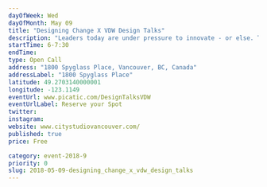 ```yaml
---
dayOfWeek: Wed
dayOfMonth: May 09
title: "Designing Change X VDW Design Talks"
description: "Leaders today are under pressure to innovate - or else. Trouble is, most never learned how. Moura Quayle and Denise Withers bridge this critical gap with their books, Designed Leadership and Story Design: The Creative Way to Innovate. <br> In this open discussion, Moura and Denise will talk briefly about the foundational concepts behind their books and decades of design practice – then invite participants to join the conversation to share their own insights and experiences designing change."
startTime: 6-7:30
endTime: 
type: Open Call
address: "1800 Spyglass Place, Vancouver, BC, Canada"
addressLabel: "1800 Spyglass Place"
latitude: 49.2703140000001
longitude: -123.1149
eventUrl: www.picatic.com/DesignTalksVDW
eventUrlLabel: Reserve your Spot
twitter: 
instagram: 
website: www.citystudiovancouver.com/
published: true
price: Free

category: event-2018-9
priority: 0
slug: 2018-05-09-designing_change_x_vdw_design_talks
---
```

